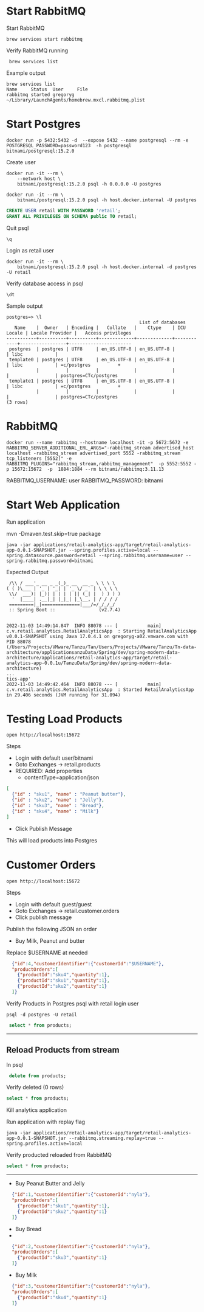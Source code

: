 # Start RabbitMQ


Start RabbitMQ

```shell
brew services start rabbitmq
```

Verify RabbitMQ running


```shell
 brew services list 
```

Example output

```shell
brew services list          
Name     Status  User     File
rabbitmq started gregoryg ~/Library/LaunchAgents/homebrew.mxcl.rabbitmq.plist

```


# Start Postgres

```shell
docker run -p 5432:5432 -d  --expose 5432 --name postgresql --rm -e POSTGRESQL_PASSWORD=password123  -h postgresql bitnami/postgresql:15.2.0
```


Create user

```shell
docker run -it --rm \
    --network host \
    bitnami/postgresql:15.2.0 psql -h 0.0.0.0 -U postgres
```

```shell
docker run -it --rm \
    bitnami/postgresql:15.2.0 psql -h host.docker.internal -U postgres
```


```sql
CREATE USER retail WITH PASSWORD 'retail';
GRANT ALL PRIVILEGES ON SCHEMA public TO retail;
```
Quit psql

```shell
\q
```


Login as retail user

```shell
docker run -it --rm \
    bitnami/postgresql:15.2.0 psql -h host.docker.internal -d postgres -U retail 
```

Verify database access in psql

```shell
\dt
```


Sample output

```shell
postgres=> \l
                                                 List of databases
   Name    |  Owner   | Encoding |   Collate   |    Ctype    | ICU Locale | Locale Provider |   Access privileges   
-----------+----------+----------+-------------+-------------+------------+-----------------+-----------------------
 postgres  | postgres | UTF8     | en_US.UTF-8 | en_US.UTF-8 |            | libc            | 
 template0 | postgres | UTF8     | en_US.UTF-8 | en_US.UTF-8 |            | libc            | =c/postgres          +
           |          |          |             |             |            |                 | postgres=CTc/postgres
 template1 | postgres | UTF8     | en_US.UTF-8 | en_US.UTF-8 |            | libc            | =c/postgres          +
           |          |          |             |             |            |                 | postgres=CTc/postgres
(3 rows)

```


# RabbitMQ




```shell
docker run --name rabbitmq --hostname localhost -it -p 5672:5672 -e RABBITMQ_SERVER_ADDITIONAL_ERL_ARGS="-rabbitmq_stream advertised_host localhost -rabbitmq_stream advertised_port 5552 -rabbitmq_stream tcp_listeners [5552]" -e RABBITMQ_PLUGINS="rabbitmq_stream,rabbitmq_management"  -p 5552:5552 -p 15672:15672  -p  1884:1884 --rm bitnami/rabbitmq:3.11.13
```

RABBITMQ_USERNAME: user
RABBITMQ_PASSWORD: bitnami

# Start Web Application

Run application

mvn -Dmaven.test.skip=true package


```shell
java -jar applications/retail-analytics-app/target/retail-analytics-app-0.0.1-SNAPSHOT.jar --spring.profiles.active=local --spring.datasource.password=retail --spring.rabbitmq.username=user --spring.rabbitmq.password=bitnami 
```

Expected Output

```shell  .   ____          _            __ _ _
 /\\ / ___'_ __ _ _(_)_ __  __ _ \ \ \ \
( ( )\___ | '_ | '_| | '_ \/ _` | \ \ \ \
 \\/  ___)| |_)| | | | | || (_| |  ) ) ) )
  '  |____| .__|_| |_|_| |_\__, | / / / /
 =========|_|==============|___/=/_/_/_/
 :: Spring Boot ::                (v2.7.4)


2022-11-03 14:49:14.847  INFO 88078 --- [           main] c.v.retail.analytics.RetailAnalyticsApp  : Starting RetailAnalyticsApp v0.0.1-SNAPSHOT using Java 17.0.4.1 on gregoryg-a02.vmware.com with PID 88078 (/Users/Projects/VMware/Tanzu/Tan/Users/Projects/VMware/Tanzu/Tn-data-architecture/applicationsanzuData/Spring/dev/spring-modern-data-architecture/applications/retail-analytics-app/target/retail-analytics-app-0.0.1u/TanzuData/Spring/dev/spring-modern-data-architecture)
...
tics-app'
2022-11-03 14:49:42.464  INFO 88078 --- [           main] c.v.retail.analytics.RetailAnalyticsApp  : Started RetailAnalyticsApp in 29.406 seconds (JVM running for 31.094)

```

# Testing Load Products


```shell
open http://localhost:15672
```

Steps

- Login with default user/bitnami
- Goto Exchanges -> retail.products
- REQUIRED: Add properties
  - contentType=application/json

```json
[
  {"id" : "sku1", "name" : "Peanut butter"},
  {"id" : "sku2", "name" : "Jelly"},
  {"id" : "sku3", "name" : "Bread"},
  {"id" : "sku4", "name" : "Milk"}
]
```

- Click Publish Message

This will load products into Postgres

# Customer Orders

```shell
open http://localhost:15672
```

Steps

- Login with default guest/guest
- Goto Exchanges -> retail.customer.orders
- Click publish message



Publish the following JSON an order



- Buy Milk, Peanut and butter

Replace $USERNAME at needed

```json
  {"id":4,"customerIdentifier":{"customerId":"$USERNAME"},
  "productOrders":[
    {"productId":"sku4","quantity":1},
    {"productId":"sku1","quantity":1},
    {"productId":"sku2","quantity":1}
  ]}
```


Verify Products in Postgres psql with retail login user

```shell
psql -d postgres -U retail 
```

```sql
 select * from products;
```

----------------------------
## Reload Products from stream

In psql

```sql
 delete from products;
```

Verify deleted (0 rows)

```sql
select * from products;
```


Kill analytics application


Run application with replay flag

```shell
java -jar applications/retail-analytics-app/target/retail-analytics-app-0.0.1-SNAPSHOT.jar --rabbitmq.streaming.replay=true --spring.profiles.active=local 
```

Verify producted reloaded from RabbitMQ

```sql
select * from products;
```


--------------------
- Buy Peanut Butter and Jelly

```json
  {"id":1,"customerIdentifier":{"customerId":"nyla"},
  "productOrders":[
    {"productId":"sku1","quantity":1},
    {"productId":"sku2","quantity":1}
  ]}
```

- Buy Bread  
-
```json
  {"id":2,"customerIdentifier":{"customerId":"nyla"},
  "productOrders":[
    {"productId":"sku3","quantity":1}
  ]}
```


- Buy Milk

```json
  {"id":3,"customerIdentifier":{"customerId":"nyla"},
  "productOrders":[
    {"productId":"sku4","quantity":1}
  ]}
```




